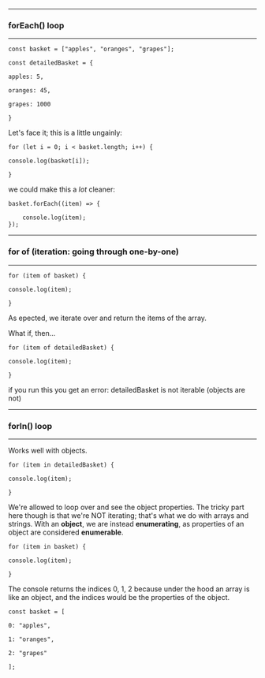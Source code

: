 **********************************************

### forEach() loop

**********************************************
```
const basket = ["apples", "oranges", "grapes"];

const detailedBasket = {

apples: 5,

oranges: 45,

grapes: 1000

}
```
Let's face it; this is a little ungainly:
```
for (let i = 0; i < basket.length; i++) {

console.log(basket[i]);

}
```
we could make this a _lot_ cleaner:

```
basket.forEach((item) => {

	console.log(item);
});
```


**************************************************

### for of (iteration: going through one-by-one)

**************************************************

```
for (item of basket) {

console.log(item);

}

```

As epected, we iterate over and return the items of the array. 

What if, then...

```
for (item of detailedBasket) {

console.log(item);

} 
```
if you run this you get an error: detailedBasket is not iterable (objects are not)

**************************************************

### forIn() loop

****************************************************

Works well with objects.

```
for (item in detailedBasket) {

console.log(item);

} 
```
We're allowed to loop over and see the object properties.
The tricky part here  though is that we're NOT iterating; that's
what we do with arrays and strings. With an **object**, we are instead **enumerating**, as properties of an object are considered **enumerable**.

```
for (item in basket) {

console.log(item);

} 
```
The console returns the indices 0, 1, 2 because under the hood an array is like an object, and the indices would be the properties of the object.

```
const basket = [

0: "apples",

1: "oranges",

2: "grapes"

];
```
<!--stackedit_data:
eyJoaXN0b3J5IjpbLTE3MTU3NTk1NDJdfQ==
-->